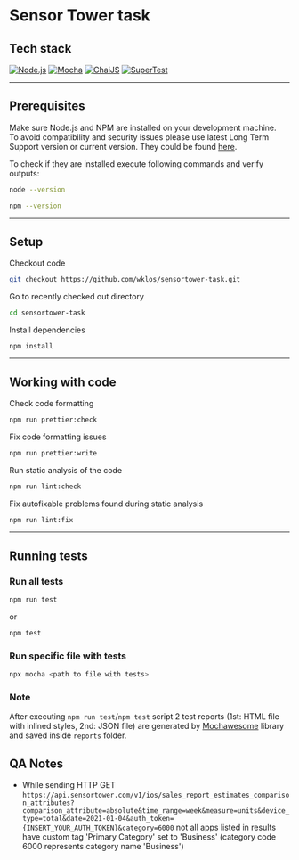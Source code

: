 # Sensor Tower task

## Tech stack

[![Node.js](https://img.shields.io/badge/Node.js-43853D?logo=node.js&logoColor=white)](https://nodejs.org/)
[![Mocha](https://img.shields.io/badge/-Mocha-%238D6748?logo=Mocha&logoColor=white)](https://mochajs.org/)
[![ChaiJS](https://img.shields.io/badge/-ChaiJS-FEDABD?logo=Chai&logoColor=black)](https://www.chaijs.com/)
[![SuperTest](https://img.shields.io/badge/-SuperTest-07BA82?logoColor=white)](https://github.com/visionmedia/supertest)

---

## Prerequisites

Make sure Node.js and NPM are installed on your development machine.<br>
To avoid compatibility and security issues please use latest Long Term Support version or current version. They could be found [here](https://nodejs.org/).

To check if they are installed execute following commands and verify outputs:

```bash
node --version
```

```bash
npm --version
```

---

## Setup

Checkout code

```bash
git checkout https://github.com/wklos/sensortower-task.git
```

Go to recently checked out directory

```bash
cd sensortower-task
```

Install dependencies

```node
npm install
```

---

## Working with code

Check code formatting

```bash
npm run prettier:check
```

Fix code formatting issues

```bash
npm run prettier:write
```

Run static analysis of the code

```bash
npm run lint:check
```

Fix autofixable problems found during static analysis

```bash
npm run lint:fix
```

---

## Running tests

### Run all tests

```bash
npm run test
```

or

```bash
npm test
```

### Run specific file with tests

```bash
npx mocha <path to file with tests>
```

### Note

After executing `npm run test`/`npm test` script 2 test reports (1st: HTML file with inlined styles, 2nd: JSON file) are generated by [Mochawesome](https://github.com/adamgruber/mochawesome) library and saved inside `reports` folder.

## QA Notes

- While sending HTTP GET `https://api.sensortower.com/v1/ios/sales_report_estimates_comparison_attributes?comparison_attribute=absolute&time_range=week&measure=units&device_type=total&date=2021-01-04&auth_token={INSERT_YOUR_AUTH_TOKEN}&category=6000` not all apps listed in results have custom tag 'Primary Category' set to 'Business' (category code 6000 represents category name 'Business')

